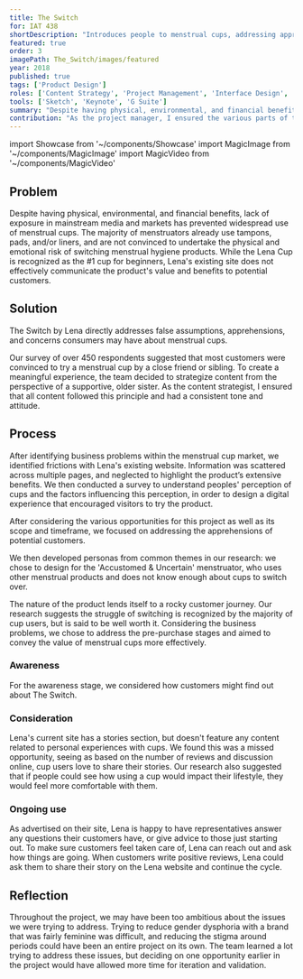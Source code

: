 ```yaml
---
title: The Switch
for: IAT 438
shortDescription: "Introduces people to menstrual cups, addressing apprehensions and increasing customer confidence"
featured: true
order: 3
imagePath: The_Switch/images/featured
year: 2018
published: true
tags: ['Product Design']
roles: ['Content Strategy', 'Project Management', 'Interface Design', 'User Research']
tools: ['Sketch', 'Keynote', 'G Suite']
summary: "Despite having physical, environmental, and financial benefits, lack of exposure in mainstream media and markets has prevented the widespread use of menstrual cups. The Switch is a digital experience designed for <a href='https://lenacup.com/' target='_blank'>Lena's website</a> that aims to help guide potential customers through making 'the switch' from traditional menstrual products to the Lena cup."
contribution: "As the project manager, I ensured the various parts of the project were being completed according to our project timeline, and made sure they were cohesive. As the content strategist, I wrote copy based on our project's strategy and validated its effectiveness with the target audience. I also developed and promoted a qualitative and quantitative research survey that received over 450 responses, which heavily informed the project's direction."
---
```


import Showcase from '~/components/Showcase'
import MagicImage from '~/components/MagicImage'
import MagicVideo from '~/components/MagicVideo'

<Showcase
  path="The_Switch/videos/walkthrough"
  type="video"
  source="cloudinary"
  content="The Switch is comprised of five steps which answer major questions about menstrual cups, to reduce frictions within the customer journey. Content above the fold is concise to ease visitors in, with further details provided below."
/>

## Problem
Despite having physical, environmental, and financial benefits, lack of exposure in mainstream media and markets has prevented widespread use of menstrual cups. The majority of menstruators already use tampons, pads, and/or liners, and are not convinced to undertake the physical and emotional risk of switching menstrual hygiene products. While the Lena Cup is recognized as the #1 cup for beginners, Lena's existing site does not effectively communicate the product's value and benefits to potential customers.

<MagicVideo source="vimeo" path="301757528" />

## Solution
The Switch by Lena directly addresses false assumptions, apprehensions, and concerns consumers may have about menstrual cups.

<Showcase
  path="The_Switch/videos/landing"
  type="video"
  source="cloudinary"
  content="Leveraging the brand's #1 status and encouraging visitor engagement, The Switch acts as a hero element on Lena's landing page to capture newcomers. Lena's existing home page content remains below."
/>

<Showcase
  path="The_Switch/videos/walkthrough"
  type="video"
  source="cloudinary"
  content="The Switch aims to efficiently and clearly answer potential customers’ questions."
/>

<Showcase
  path="The_Switch/videos/secondary"
  type="video"
  source="cloudinary"
  content="Each step of the onboarding has secondary information associated with it to answer follow-up questions."
/>

Our survey of over 450 respondents suggested that most customers were convinced to try a menstrual cup by a close friend or sibling. To create a meaningful experience, the team decided to strategize content from the perspective of a supportive, older sister. As the content strategist, I ensured that all content followed this principle and had a consistent tone and attitude.

<MagicVideo source="vimeo" path="301758677" />

## Process
After identifying business problems within the menstrual cup market, we identified frictions with Lena's existing website. Information was scattered across multiple pages, and neglected to highlight the product’s extensive benefits. We then conducted a survey to understand peoples' perception of cups and the factors influencing this perception, in order to design a digital experience that encouraged visitors to try the product.

<Showcase
  path="The_Switch/images/product_apprehension"
  type="image"
  source="cloudinary"
  content="Business Problem A: Product Apprehension"
/>

<Showcase
  path="The_Switch/images/established_habits"
  type="image"
  source="cloudinary"
  content="Business Problem B: Established Habits"
/>

After considering the various opportunities for this project as well as its scope and timeframe, we focused on addressing the apprehensions of potential customers.

<Showcase
  path="The_Switch/images/opportunity"
  type="image"
  source="cloudinary"
  content="The opportunity: address apprehensions for those who have not used a menstrual cup before"
/>

We then developed personas from common themes in our research: we chose to design for the 'Accustomed & Uncertain' menstruator, who uses other menstrual products and does not know enough about cups to switch over.

<Showcase
  path="The_Switch/images/persona"
  type="image"
  source="cloudinary"
  content="One of the personas derived from our research: accustomed & uncertain"
/>

The nature of the product lends itself to a rocky customer journey. Our research suggests the struggle of switching is recognized by the majority of cup users, but is said to be well worth it. Considering the business problems, we chose to address the pre-purchase stages and aimed to convey the value of menstrual cups more effectively.

<Showcase
  path="The_Switch/images/customer_journey"
  type="image"
  source="cloudinary"
  content="The customer journey map of someone purchasing a Lena Cup"
/>

### Awareness
For the awareness stage, we considered how customers might find out about The Switch.

<Showcase
  path="The_Switch/videos/instagram"
  type="video"
  orientation="media-left"
  source="cloudinary"
  content="Because Lena is an online brand, social media is a seamless touchpoint. Instagram ads capture mobile customers, as well as promote Lena's presence."
/>

<Showcase
  path="The_Switch/videos/facebook"
  type="video"
  source="cloudinary"
  content="Facebook ads capture desktop users and promote Lena’s page."
/>

<Showcase
  path="The_Switch/videos/purchase"
  type="video"
  source="cloudinary"
  content="The final step of the onboarding emphasizes Lena's customer satisfaction policy and reminds visitors that they can return their cup for a full refund."
/>

### Consideration
Lena's current site has a stories section, but doesn't feature any content related to personal experiences with cups. We found this was a missed opportunity, seeing as based on the number of reviews and discussion online, cup users love to share their stories. Our research also suggested that if people could see how using a cup would impact their lifestyle, they would feel more comfortable with them.

<Showcase
  path="The_Switch/images/stories"
  type="image"
  source="cloudinary"
  content="Using personal stories on the Lena website could help give potential customers the confidence to try a Lena cup."
/>

### Ongoing use
As advertised on their site, Lena is happy to have representatives answer any questions their customers have, or give advice to those just starting out. To make sure customers feel taken care of, Lena can reach out and ask how things are going. When customers write positive reviews, Lena could ask them to share their story on the Lena website and continue the cycle.

<Showcase
  path="The_Switch/images/email"
  type="image"
  source="cloudinary"
  content="Lena can leverage the enthusiasm of happy customers to increase adoption of menstrual cups while making customers feel like part of a community."
/>

## Reflection

Throughout the project, we may have been too ambitious about the issues we were trying to address. Trying to reduce gender dysphoria with a brand that was fairly feminine was difficult, and reducing the stigma around periods could have been an entire project on its own. The team learned a lot trying to address these issues, but deciding on one opportunity earlier in the project would have allowed more time for iteration and validation.
